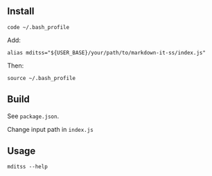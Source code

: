 
## Install
```shell
code ~/.bash_profile
```
Add:
```shell
alias mditss="${USER_BASE}/your/path/to/markdown-it-ss/index.js"
```
Then:
```shell
source ~/.bash_profile
```

## Build

See `package.json`.

Change input path in `index.js`

## Usage
```
mditss --help
```

